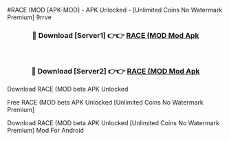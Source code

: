 #RACE (MOD [APK-MOD] - APK Unlocked - [Unlimited Coins No Watermark Premium] 9rrve



<div align="center">

<h3>🔴 Download [Server1] 👉👉 <a href="https://momento.my/?title=RACE_(MOD">RACE (MOD Mod Apk</a></h3><br>

<h3>🔴 Download [Server2] 👉👉 <a href="https://momento.my/?title=RACE_(MOD">RACE (MOD Mod Apk</a></h3>
</div>



Download RACE (MOD beta APK Unlocked

Free RACE (MOD beta APK Unlocked [Unlimited Coins No Watermark Premium]

Download RACE (MOD beta APK Unlocked [Unlimited Coins No Watermark Premium] Mod For Android
